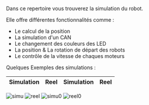 Dans ce repertoire vous trouverez la simulation du robot. 

Elle offre différentes fonctionnalités comme : 

- Le calcul de la position  
- La simulation d'un CAN
- Le changement des couleurs des LED
- La position & La rotation de départ des robots
- Le contrôle de la vitesse de chaques moteurs


Quelques Exemples des simulations : 

Simulation           |    Reel        |  Simulation       |  Reel
:-------------------------:|:-------------------------:|:-------------------------:|:-------------------------:
![simu](https://user-images.githubusercontent.com/30113273/115052447-3f7cbd80-9ede-11eb-84da-3e2e6c0da41a.PNG)
![reel](https://user-images.githubusercontent.com/30113273/115052452-40adea80-9ede-11eb-8038-c3c864fa73a4.PNG)
![simu0](https://user-images.githubusercontent.com/30113273/115052456-4277ae00-9ede-11eb-9b68-5dbecf79614c.PNG)
![reel0](https://user-images.githubusercontent.com/30113273/115052462-43104480-9ede-11eb-8be2-7f94d984fa16.PNG)
